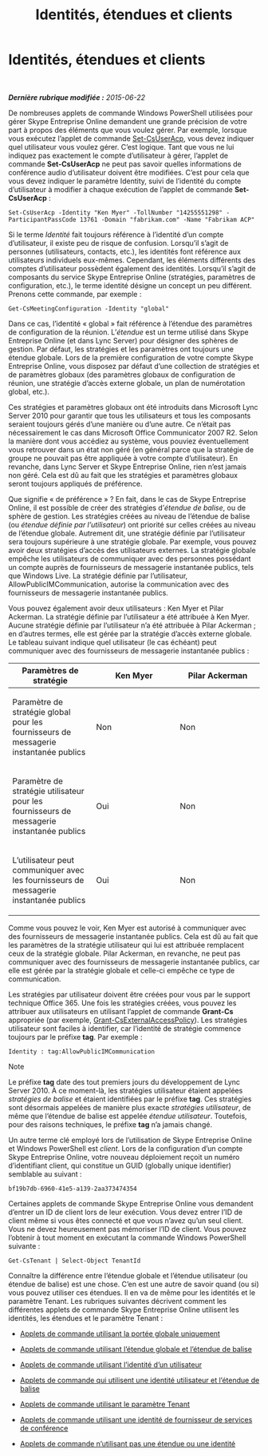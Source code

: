 ﻿---
title: Identités, étendues et clients
TOCTitle: Identités, étendues et clients
ms:assetid: 7cfa194a-2d01-4370-9b48-ee13ff597fa5
ms:mtpsurl: https://technet.microsoft.com/fr-fr/library/Dn362819(v=OCS.15)
ms:contentKeyID: 56269617
ms.date: 06/01/2017
mtps_version: v=OCS.15
ms.translationtype: HT
---

# Identités, étendues et clients

 

_**Dernière rubrique modifiée :** 2015-06-22_

De nombreuses applets de commande Windows PowerShell utilisées pour gérer Skype Entreprise Online demandent une grande précision de votre part à propos des éléments que vous voulez gérer. Par exemple, lorsque vous exécutez l’applet de commande [Set-CsUserAcp](https://docs.microsoft.com/en-us/powershell/module/skype/Set-CsUserAcp), vous devez indiquer quel utilisateur vous voulez gérer. C’est logique. Tant que vous ne lui indiquez pas exactement le compte d’utilisateur à gérer, l’applet de commande **Set-CsUserAcp** ne peut pas savoir quelles informations de conférence audio d’utilisateur doivent être modifiées. C’est pour cela que vous devez indiquer le paramètre Identity, suivi de l’identité du compte d’utilisateur à modifier à chaque exécution de l’applet de commande **Set-CsUserAcp** :

    Set-CsUserAcp -Identity "Ken Myer" -TollNumber "14255551298" -ParticipantPassCode 13761 -Domain "fabrikam.com" -Name "Fabrikam ACP"

Si le terme *Identité* fait toujours référence à l’identité d’un compte d’utilisateur, il existe peu de risque de confusion. Lorsqu’il s’agit de personnes (utilisateurs, contacts, etc.), les identités font référence aux utilisateurs individuels eux-mêmes. Cependant, les éléments différents des comptes d’utilisateur possèdent également des identités. Lorsqu’il s’agit de composants du service Skype Entreprise Online (stratégies, paramètres de configuration, etc.), le terme identité désigne un concept un peu différent. Prenons cette commande, par exemple :

    Get-CsMeetingConfiguration -Identity "global"

Dans ce cas, l’identité « global » fait référence à l’étendue des paramètres de configuration de la réunion. L’*étendue* est un terme utilisé dans Skype Entreprise Online (et dans Lync Server) pour désigner des sphères de gestion. Par défaut, les stratégies et les paramètres ont toujours une étendue globale. Lors de la première configuration de votre compte Skype Entreprise Online, vous disposez par défaut d’une collection de stratégies et de paramètres globaux (des paramètres globaux de configuration de réunion, une stratégie d’accès externe globale, un plan de numérotation global, etc.).

Ces stratégies et paramètres globaux ont été introduits dans Microsoft Lync Server 2010 pour garantir que tous les utilisateurs et tous les composants seraient toujours gérés d’une manière ou d’une autre. Ce n’était pas nécessairement le cas dans Microsoft Office Communicator 2007 R2. Selon la manière dont vous accédiez au système, vous pouviez éventuellement vous retrouver dans un état non géré (en général parce que la stratégie de groupe ne pouvait pas être appliquée à votre compte d’utilisateur). En revanche, dans Lync Server et Skype Entreprise Online, rien n’est jamais non géré. Cela est dû au fait que les stratégies et paramètres globaux seront toujours appliqués de préférence.

Que signifie « de préférence » ? En fait, dans le cas de Skype Entreprise Online, il est possible de créer des stratégies d’*étendue de balise*, ou de sphère de gestion. Les stratégies créées au niveau de l’étendue de balise (ou *étendue définie par l’utilisateur*) ont priorité sur celles créées au niveau de l’étendue globale. Autrement dit, une stratégie définie par l’utilisateur sera toujours supérieure à une stratégie globale. Par exemple, vous pouvez avoir deux stratégies d’accès des utilisateurs externes. La stratégie globale empêche les utilisateurs de communiquer avec des personnes possédant un compte auprès de fournisseurs de messagerie instantanée publics, tels que Windows Live. La stratégie définie par l’utilisateur, AllowPublicIMCommunication, autorise la communication avec des fournisseurs de messagerie instantanée publics.

Vous pouvez également avoir deux utilisateurs : Ken Myer et Pilar Ackerman. La stratégie définie par l’utilisateur a été attribuée à Ken Myer. Aucune stratégie définie par l’utilisateur n’a été attribuée à Pilar Ackerman ; en d’autres termes, elle est gérée par la stratégie d’accès externe globale. Le tableau suivant indique quel utilisateur (le cas échéant) peut communiquer avec des fournisseurs de messagerie instantanée publics :


<table>
<colgroup>
<col style="width: 33%" />
<col style="width: 33%" />
<col style="width: 33%" />
</colgroup>
<thead>
<tr class="header">
<th>Paramètres de stratégie</th>
<th>Ken Myer</th>
<th>Pilar Ackerman</th>
</tr>
</thead>
<tbody>
<tr class="odd">
<td><p>Paramètre de stratégie global pour les fournisseurs de messagerie instantanée publics</p></td>
<td><p>Non</p></td>
<td><p>Non</p></td>
</tr>
<tr class="even">
<td><p>Paramètre de stratégie utilisateur pour les fournisseurs de messagerie instantanée publics</p></td>
<td><p>Oui</p></td>
<td><p>Non</p></td>
</tr>
<tr class="odd">
<td><p>L’utilisateur peut communiquer avec les fournisseurs de messagerie instantanée publics</p></td>
<td><p>Oui</p></td>
<td><p>Non</p></td>
</tr>
</tbody>
</table>


Comme vous pouvez le voir, Ken Myer est autorisé à communiquer avec des fournisseurs de messagerie instantanée publics. Cela est dû au fait que les paramètres de la stratégie utilisateur qui lui est attribuée remplacent ceux de la stratégie globale. Pilar Ackerman, en revanche, ne peut pas communiquer avec des fournisseurs de messagerie instantanée publics, car elle est gérée par la stratégie globale et celle-ci empêche ce type de communication.

Les stratégies par utilisateur doivent être créées pour vous par le support technique Office 365. Une fois les stratégies créées, vous pouvez les attribuer aux utilisateurs en utilisant l’applet de commande **Grant-Cs** appropriée (par exemple, [Grant-CsExternalAccessPolicy](https://docs.microsoft.com/en-us/powershell/module/skype/Grant-CsExternalAccessPolicy)). Les stratégies utilisateur sont faciles à identifier, car l’identité de stratégie commence toujours par le préfixe **tag**. Par exemple :

    Identity : tag:AllowPublicIMCommunication

> [!note]  
> Le préfixe <strong>tag</strong> date des tout premiers jours du développement de Lync Server 2010. À ce moment-là, les stratégies utilisateur étaient appelées <em>stratégies de balise</em> et étaient identifiées par le préfixe <strong>tag</strong>. Ces stratégies sont désormais appelées de manière plus exacte <em>stratégies utilisateur</em>, de même que l’étendue de balise est appelée <em>étendue utilisateur</em>. Toutefois, pour des raisons techniques, le préfixe <strong>tag</strong> n’a jamais changé.

Un autre terme clé employé lors de l’utilisation de Skype Entreprise Online et Windows PowerShell est *client*. Lors de la configuration d’un compte Skype Entreprise Online, votre nouveau déploiement reçoit un numéro d’identifiant client, qui constitue un GUID (globally unique identifier) semblable au suivant :

    bf19b7db-6960-41e5-a139-2aa373474354

Certaines applets de commande Skype Entreprise Online vous demandent d’entrer un ID de client lors de leur exécution. Vous devez entrer l’ID de client même si vous êtes connecté et que vous n’avez qu’un seul client. Vous ne devez heureusement pas mémoriser l’ID de client. Vous pouvez l’obtenir à tout moment en exécutant la commande Windows PowerShell suivante :

    Get-CsTenant | Select-Object TenantId

Connaître la différence entre l’étendue globale et l’étendue utilisateur (ou étendue de balise) est une chose. C’en est une autre de savoir quand (ou si) vous pouvez utiliser ces étendues. Il en va de même pour les identités et le paramètre Tenant. Les rubriques suivantes décrivent comment les différentes applets de commande Skype Entreprise Online utilisent les identités, les étendues et le paramètre Tenant :

  - [Applets de commande utilisant la portée globale uniquement](cmdlets-in-skype-for-business-online-that-use-only-the-global-scope.md)

  - [Applets de commande utilisant l’étendue globale et l’étendue de balise](cmdlets-in-skype-for-business-online-that-use-the-global-scope-and-the-tag-scope.md)

  - [Applets de commande utilisant l’identité d’un utilisateur](cmdlets-in-skype-for-business-online-that-use-a-user-identity.md)

  - [Applets de commande qui utilisent une identité utilisateur et l’étendue de balise](cmdlets-in-skype-for-business-online-that-use-a-user-identity-and-the-tag-scope.md)

  - [Applets de commande utilisant le paramètre Tenant](cmdlets-in-skype-for-business-online-that-use-the-tenant-parameter.md)

  - [Applets de commande utilisant une identité de fournisseur de services de conférence](cmdlets-in-skype-for-business-online-that-use-a-conferencing-provider-identity.md)

  - [Applets de commande n’utilisant pas une étendue ou une identité](cmdlets-in-skype-for-business-online-that-do-not-use-a-scope-or-an-identity.md)

